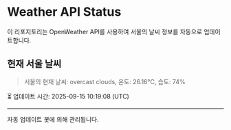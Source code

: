 
# Weather API Status

이 리포지토리는 OpenWeather API를 사용하여 서울의 날씨 정보를 자동으로 업데이트합니다.

## 현재 서울 날씨
> 서울의 현재 날씨: overcast clouds, 온도: 26.16°C, 습도: 74%

⏳ 업데이트 시간: 2025-09-15 10:19:08 (UTC)

---
자동 업데이트 봇에 의해 관리됩니다.
